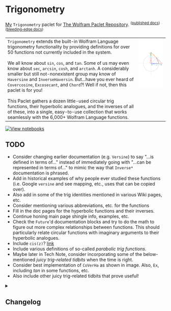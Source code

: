 # Trigonometry
[My](https://resources.wolframcloud.com/publishers/resources?PublisherID=TheRealCStover) `Trigonometry` paclet for [The Wolfram Paclet Repository](https://resources.wolframcloud.com/PacletRepository). <sup>([published docs](https://resources.wolframcloud.com/PacletRepository/resources/TheRealCStover/Trigonometry/))</sup><sup>([bleeding-edge docs](https://www.wolframcloud.com/obj/cstover/DeployedResources/Paclet/TheRealCStover/Trigonometry/Documentation/guide/Trigonometry.html))</sup>

<table>
  <tr>
    <td valign = "top">
      <code>Trigonometry</code> extends the built-in Wolfram Language trigonometry functionality by providing definitions for over 50 functions not currently included in the system.
      <br><br>
      We all know about <code>sin</code>, <code>cos</code>, and <code>tan</code>. Some of us may even know about <code>sec</code>, <code>arcsin</code>, <code>cosh</code>, and <code>arctanh</code>. A considerably smaller but still not-nonexistent group may know of <code>Haversine</code> and <code>InverseHaversin</code>. But...have you ever heard of <code>Covercosine</code>, <code>Excosecant</code>, and <code>Chord</code>?! Well if not, then this paclet is for you!
      <br><br>
        This Paclet gathers a dozen little-used circular trig functions, their hyperbolic analogues, and the inverses of all of these, into a single, easy-to-use collection that works seamlessly with the 6,000+ Wolfram Language functions.
    </td>
    <td valign = "top">
      <img src = "https://github.com/stoverc/Trigonometry/blob/main/img/Diagram1Trans_Tall.png" height="200%">
    </td>
  </tr>
 </table>
 
 [![View notebooks](https://wolfr.am/HAAhzkRq)](https://wolfr.am/15vauXgrU)
 
## TODO
* Consider changing earlier documentation (e.g. <code>Versine</code>) to say "...is defined in terms of..." instead of immediately going with "...can be represented in terms of..." to mimic the way that <code>Inverse*</code> documentation is phrased.
* Add in historical examples of why people ever studied these functions (i.e. Google <code>versine</code> and see mapping, etc., uses that can be copied over).
* Also add in some of the trig identities mentioned in various Wiki pages, etc.
* Consider mentioning various abbreviations, etc. for the functions
* Fill in the doc pages for the hyperbolic functions and their inverses.
* Continue honing main page shingle info, examples, etc.
* Check the <code>Future</code>'d documentation blocks and try to do the math to figure out more complex relationships between functions. This should particularly relate circular functions with imaginary arguments to their hyperbolic analogues.
* Include <code>cis(z)</code>? [link](https://en.wikipedia.org/wiki/Cis_(mathematics))
* Include various definitions of so-called <i>parabolic trig functions</i>.
* Maybe later in Tech Note, consider incorporating some of the below-mentioned _juicy trig-related tidbits_ when the time is right.
* Consider best implementation of <code>CoVerHa</code> as shown in image. Also, <code>Ex</code>, including $tan$ in some functions, etc.
* Also include other juicy trig-related tidbits that prove useful!

<details>
<summary><h2>Changelog</h2></summary>
  <details>
  <summary><h4>8-9 Sep 2022</h4></summary>
  <ol>
    <li>Fixed a math typo in the Tech Note.</li>
    <li>Added some identities to the <code>Chord</code> function.</li>
    <li>Added a link to MacTutor History to the main shingle page.</li>
    <li>Made some small verbiage edits to the main shingle summary blob thing.</li>
    <li>Checked the math for + implemented the <code>InverseHyperbolic*</code> functions.
    <li>Added blank documentation for all <code>Hyperbolic*</code>, <code>InverseHyperbolic*</code> functions.</li>
    <li>Made some changes to the existing Guide page.</li>
    <li>Linked the new (blank) <code>Hyperbolic*</code>, <code>InverseHyperbolic*</code> function documentation to the Guide page.</li>
    <li>Added Chord Wiki link to main shingle page.</li>
    <li>Copied links from main shingle page to Guide page.</li>
    <li>Slightly modified some Guide Page verbiage.</li>
    <li>Adjusted keywords on main shingle page.</li>
    <li>Published v2.0.0 in the Paclet Repo: (<a href = "https://resources.wolframcloud.com/PacletRepository/resources/TheRealCStover/Trigonometry/">link</a>)</li>
  </ol>
  </details>
  <details>
  <summary><h4>5-8 Sep 2022</h4></summary>
  <ol>
    <li>Wrote a first-draft copy of a Tech Note.</li>
    <li>Tweaked + fixed math errors in Details and Options sections of various functions' documentation.</li>
    <li>Added a small blurb about the math behind the <code>Chord</code> function.</li>
    <li>Later, added some examples to the <code>Chord</code> function documentation.</li>
    <li>Removed the "blah" sections from the Guide page and linked the Guide page to the Tech Note.</li>
    <li>Linked Tech Note and Guide to all documentation pages.</li>
    <li>Fixed a metadata link issue in one of the doc pages.</li>
    <li>Added "See Also" to <code>Hacoversine</code> and <code>Hacovercosine</code>.
    <li>Later, edited <code>README.md</code> to link to versioned shingles as available (versions before v1.0.7 are not available).
    <li>Published v1.2.0 in the Paclet Repo: (<a href = "https://resources.wolframcloud.com/PacletRepository/resources/TheRealCStover/Trigonometry/version/1.2.0/">link</a>)</li>
  </ol>
  </details>
  <details> 
  <summary><h4>4 Sep 2022</h4></summary>
  <ol>
    <li>Added first-draft documentation of all remaining <code>Inverse*</code> functions.</li>
    <li>Fixed Details and Options typos in the <code>Inverse*</code> functions' documentation.</li>
    <li>Fixed a definition bug in <code>InverseExcosecant</code>.</li>
    <li>Later, fixed math errors in Details and Options in various <code>Inverse*</code> functions' documentation.</li>
    <li>Updated the main shingle page with some new examples and some resectioning.</li>
    <li>Deleted various "saved for later" documentation notebooks as they were no longer required.</li>
    <li>Made some edits to the Guide page as needed.</li>
    <li>Published v1.1.0 in the Paclet Repo: (<a href = "https://resources.wolframcloud.com/PacletRepository/resources/TheRealCStover/Trigonometry/version/1.1.0/">link</a>)</li>
  </ol>
  </details>
  <details> 
  <summary><h4>26 Aug 2022</h4></summary>
  <ol>
    <li>Fixed hundreds of instances of bad links in the existing documentation.</li>
    <li>Added second Details and Options bullets to the <code>Inverse*</code> function documentations.</li>
    <li>Changed $\square^{-1}$ to $arc\square$ in all <code>Inverse*</code> function documentations.</li>
    <li>Added first draft keywords to all documentation.</li>
    <li>Removed un-kept-up-with Author Notes from main page def notebook.</li>
    <li>Also fixed dozens of other miscellaneous documentation bugs.</li>
    <li>Published v1.0.8 in the Paclet Repo: (<a href = "https://resources.wolframcloud.com/PacletRepository/resources/TheRealCStover/Trigonometry/version/1.0.8/">link</a>)</li>
  </ol>
  </details>
  <details> 
  <summary><h4>20-21 Aug 2022</h4></summary>
  <ol>
    <li>Made edits to circular <code>Inverse*</code> function documentation to fix a bad copy/paste situation as well as some utilization oversight.</li>
    <li>Implemented beta versions of <code>InverseCovercosine</code>, <code>InverseHavercosine</code>, etc. documentation.</li>
    <li>Later, made edits to above-implemented function documentation.</li>
    <li>Published v1.0.7 <sup>(v1.0.6 didn't actually publish)</sup> in the Paclet Repo: (<a href = "https://resources.wolframcloud.com/PacletRepository/resources/TheRealCStover/Trigonometry/version/1.0.7/">link</a>)</li>
  </ol>
  </details>
  <details> 
  <summary><h4>18 Aug 2022</h4></summary>
  <ol>
    <li>Implemented beta version of <code>InverseCoversine</code> and <code>InverseVercosine</code> documentation.</li>
    <li>Made edits to <code>InverseVersine</code> + percolated them through the above.</li>
    <li>Published v1.0.5 <sup>(v1.0.4 didn't actually publish)</sup> in the Paclet Repo: (<a href = "https://resources.wolframcloud.com/PacletRepository/resources/TheRealCStover/Trigonometry/">link</a>)</li>
  </ol>
  </details>
  <details> 
  <summary><h4>12 Aug 2022</h4></summary>
  <ol>
    <li>Implemented beta version of <code>InverseVersine</code> documentation.</li>
    <li>Published v1.0.3 in the Paclet Repo: (<a href = "https://resources.wolframcloud.com/PacletRepository/resources/TheRealCStover/Trigonometry/">link</a>)</li>
  </ol>
  </details>
  <details>
  <summary><h4>6 Aug 2022</h4></summary>
  <ol>
    <li>Made small metadata tweaks of main shingle page.</li>
    <li>Published v1.0.2 <sup>(v1.0.1 didn't actually publish)</sup> in the Paclet Repo: (<a href = "https://resources.wolframcloud.com/PacletRepository/resources/TheRealCStover/Trigonometry/">link</a>)</li>
  </ol>
  </details>
  <details>
  <summary><h4>5-6 Aug 2022</h4></summary>
  <ol>
    <li>Finished first-drafts of circular function docs.</li>
    <li>Several bugfixes / changes to existing (circular function) documentation.</li>
    <li>Put blank inverse circular function documentation into <code>/misc/In Progress</code> to get a first draft published to the Paclet Repo a bit faster.</li>
    <li>Later, put the full-fledged version of the Guide page in <code>/misc/In Progress</code> and replaced the working version with a version with fewer links.</li>
    <li>Published v1.0.0 in the Paclet Repo: (<a href = "https://resources.wolframcloud.com/PacletRepository/resources/TheRealCStover/Trigonometry/">link</a>)</li>
  </ol>
  </details>
  <details>
  <summary><h4>26 Jul 2022</h4></summary>
  <ol>
    <li>First drafts of documentation for several (circular) functions.</li>
    <li>Small changes to existing documentation.</li>
  </ol>
  </details>
  <details>
  <summary><h4>25 Jul 2022</h4></summary>
  <ol>
    <li>First drafts of documentation for several (circular) functions.</li>
    <li>Small changes to existing documentation.</li>
    <li>Got rid of the giant compressed image stored in the <code>Trigonometry.wl</code> file.</li>
    <li>Later, added <code>chord</code> to the diagram(s).</li>
  </ol>
  </details>
  <details>
  <summary><h4>11 Jul 2022</h4></summary>
  <ol>
    <li>Completed a draft version of <code>Vercosine</code> documentation.</li>
  </ol>
  </details>
  <details>
  <summary><h4>6 Jul 2022</h4></summary>
  <ol>
    <li>Completed a draft version of <code>Versine</code> documentation.</li>
    <li>Implemented rough versions of <code>Hyperbolic*</code> functions.</li>
  </ol>
  </details>
  <details>
  <summary><h4>3 Jul 2022</h4></summary>
  <ol>
    <li>Added blank documentation pages for the circular trig functions and their inverses.</li>
    <li>Also, updated the <code>PacletInfo</code> file and the <code>README</code> as appropriate.</li>
    <li>Later, made considerable changes to the <code>README</code> file.
  </ol>
  </details>
  <details>
  <summary><h4>26 Jun 2022</h4></summary>
  <ol>
    <li>Made initial version of <code>README.md</code>. No idea why I didn't do this yesterday?</li>
    <li>Later, added a <code>.png</code> version of the graphic to the <code>img</code> directory.</li>
    <li>Later still, added a transparent version of the above-mentioned <code>.png</code>, and used it to update the <code>README.md</code> file to its current state.</li>
  </ol>
  </details>
  <details>
  <summary><h4>25 Jun 2022</h4></summary>
  <ol>
    <li>Initial commit. This version contains definitions for the circular functions + their inverses, as well as a halfish-completed landing page, one guide page in progress, and nothing else. There is still much to be done here.</li>
  </ol>
  </details>
</details>
